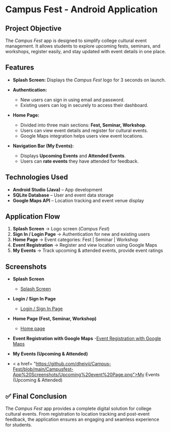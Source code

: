 # Campus Fest - Android Application

##  Project Objective

The *Campus Fest* app is designed to simplify college cultural event management. It allows students to explore upcoming fests, seminars, and workshops, register easily, and stay updated with event details in one place.

##  Features

* **Splash Screen:** Displays the *Campus Fest* logo for 3 seconds on launch.
* **Authentication:**

  * New users can sign in using email and password.
  * Existing users can log in securely to access their dashboard.
* **Home Page:**

  * Divided into three main sections: **Fest, Seminar, Workshop**.
  * Users can view event details and register for cultural events.
  * Google Maps integration helps users view event locations.
* **Navigation Bar (My Events):**

  * Displays **Upcoming Events** and **Attended Events**.
  * Users can **rate events** they have attended for feedback.

##  Technologies Used

* **Android Studio (Java)** – App development
* **SQLite Database** – User and event data storage
* **Google Maps API** – Location tracking and event venue display

##  Application Flow

1. **Splash Screen** → Logo screen (*Campus Fest*)
2. **Sign In / Login Page** → Authentication for new and existing users
3. **Home Page** → Event categories: Fest | Seminar | Workshop
4. **Event Registration** → Register and view location using Google Maps
5. **My Events** → Track upcoming & attended events, provide event ratings

##  Screenshots

* **Splash Screen**
  - <a href="https://github.com/dheivii/Campus-Fest/blob/main/Campusfest-App%20Screenshots/Logo%20Page.png">Splash Screen</a>

* **Login / Sign In Page**
   - <a href="https://github.com/dheivii/Campus-Fest/blob/main/Campusfest-App%20Screenshots/Sigin%20%26%20Login%20Page.png">Login / Sign In Page</a>

* **Home Page (Fest, Seminar, Workshop)**
  - <a href = "https://github.com/dheivii/Campus-Fest/blob/main/Campusfest-App%20Screenshots/Home%20Page.png">Home page</a>

* **Event Registration with Google Maps**
  -<a href ="https://github.com/dheivii/Campus-Fest/blob/main/Campusfest-App%20Screenshots/event%20location%20and%20direction%20page.png">Event Registration with Google Maps</a>

* **My Events (Upcoming & Attended)**
 - < a href= "https://github.com/dheivii/Campus-Fest/blob/main/Campusfest-App%20Screenshots/Upcoming%20event%20Page.png">My Events (Upcoming & Attended)</a>
## ✅ Final Conclusion

The *Campus Fest* app provides a complete digital solution for college cultural events. From registration to location tracking and post-event feedback, the application ensures an engaging and seamless experience for students.
